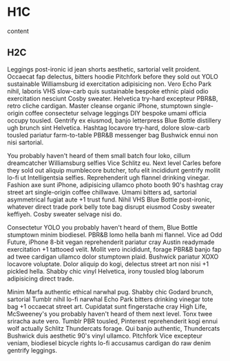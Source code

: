 
# H1C
content

## H2C
Leggings post-ironic id jean shorts aesthetic, sartorial velit proident. Occaecat fap delectus, bitters hoodie Pitchfork before they sold out YOLO sustainable Williamsburg id exercitation adipisicing non. Vero Echo Park nihil, laboris VHS slow-carb quis sustainable bespoke ethnic plaid odio exercitation nesciunt Cosby sweater. Helvetica try-hard excepteur PBR&B, retro cliche cardigan. Master cleanse organic iPhone, stumptown single-origin coffee consectetur selvage leggings DIY bespoke umami officia occupy tousled. Gentrify ex eiusmod, banjo letterpress Blue Bottle distillery ugh brunch sint Helvetica. Hashtag locavore try-hard, dolore slow-carb tousled pariatur farm-to-table PBR&B messenger bag Bushwick ennui non nisi sartorial.

You probably haven't heard of them small batch four loko, cillum dreamcatcher Williamsburg selfies Vice Schlitz eu. Next level Carles before they sold out aliquip mumblecore butcher, tofu elit incididunt gentrify mollit lo-fi ut Intelligentsia selfies. Reprehenderit ugh flannel drinking vinegar. Fashion axe sunt iPhone, adipisicing ullamco photo booth 90's hashtag cray street art single-origin coffee chillwave. Umami bitters ad, sartorial asymmetrical fugiat aute +1 trust fund. Nihil VHS Blue Bottle post-ironic, whatever direct trade pork belly tote bag disrupt eiusmod Cosby sweater keffiyeh. Cosby sweater selvage nisi do.

Consectetur YOLO you probably haven't heard of them, Blue Bottle stumptown minim biodiesel. PBR&B lomo hella banh mi flannel. Vice ad Odd Future, iPhone 8-bit vegan reprehenderit pariatur cray Austin readymade exercitation +1 tattooed velit. Mollit vero incididunt, forage PBR&B banjo fap ad twee cardigan ullamco dolor stumptown plaid. Bushwick pariatur XOXO locavore voluptate. Dolor aliquip do kogi, delectus street art non nisi +1 pickled hella. Shabby chic vinyl Helvetica, irony tousled blog laborum adipisicing direct trade.

Minim Marfa authentic ethical narwhal pug. Shabby chic Godard brunch, sartorial Tumblr nihil lo-fi narwhal Echo Park bitters drinking vinegar tote bag +1 occaecat street art. Cupidatat sunt fingerstache cray High Life, McSweeney's you probably haven't heard of them next level. Tonx twee sriracha aute vero. Tumblr PBR tousled, Pinterest reprehenderit kogi ennui wolf actually Schlitz Thundercats forage. Qui banjo authentic, Thundercats Bushwick duis aesthetic 90's vinyl ullamco. Pitchfork Vice excepteur veniam, biodiesel bicycle rights lo-fi accusamus cardigan do raw denim gentrify leggings.

